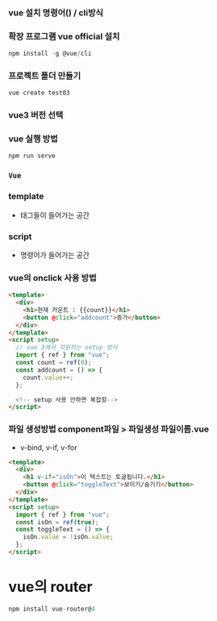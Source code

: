 ### vue 설치 명령어() / cli방식

### 확장 프로그램 vue official 설치

```js
npm install -g @vue/cli
```

### 프로젝트 폴더 만들기

```js
vue create test03
```

### vue3 버전 선택

### vue 실행 방법

```js
npm run serve
```

### `Vue`

### template

- 태그들이 들어가는 공간

### script

- 명령어가 들어가는 공간

### vue의 onclick 사용 방법

```html
<template>
  <div>
    <h1>현재 카운트 : {{count}}</h1>
    <button @click="addcount">증가</button>
  </div>
</template>
<script setup>
  // vue 3에서 지원하는 setup 방식
  import { ref } from "vue";
  const count = ref(0);
  const addcount = () => {
    count.value++;
  };

  <!-- setup 사용 안하면 복잡함-->
</script>
```

### 파일 생성방법 component파일 > 파일생성 파일이름.vue

- v-bind, v-if, v-for

```html
<template>
  <div>
    <h1 v-if="isOn">이 텍스트는 토글됩니다.</h1>
    <button @click="toggleText">보이기/숨기기</button>
  </div>
</template>
<script setup>
  import { ref } from "vue";
  const isOn = ref(true);
  const toggleText = () => {
    isOn.value = !isOn.value;
  };
</script>
```

# vue의 router

```js
npm install vue-router@4
```